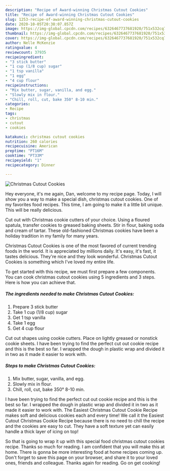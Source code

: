 ```yaml
---
description: "Recipe of Award-winning Christmas Cutout Cookies"
title: "Recipe of Award-winning Christmas Cutout Cookies"
slug: 1253-recipe-of-award-winning-christmas-cutout-cookies
date: 2020-10-05T20:38:07.857Z
image: https://img-global.cpcdn.com/recipes/6326467737681920/751x532cq70/christmas-cutout-cookies-recipe-main-photo.jpg
thumbnail: https://img-global.cpcdn.com/recipes/6326467737681920/751x532cq70/christmas-cutout-cookies-recipe-main-photo.jpg
cover: https://img-global.cpcdn.com/recipes/6326467737681920/751x532cq70/christmas-cutout-cookies-recipe-main-photo.jpg
author: Nelle McKenzie
ratingvalue: 4
reviewcount: 37935
recipeingredient:
- "3 stick butter"
- "1 cup (1/8 cup) sugar"
- "1 tsp vanilla"
- "1 egg"
- "4 cup flour"
recipeinstructions:
- "Mix butter, sugar, vanilla, and egg."
- "Slowly mix in flour."
- "Chill, roll, cut, bake 350° 8-10 min."
categories:
- Recipe
tags:
- christmas
- cutout
- cookies

katakunci: christmas cutout cookies 
nutrition: 260 calories
recipecuisine: American
preptime: "PT16M"
cooktime: "PT33M"
recipeyield: "1"
recipecategory: Dinner

---
```



![Christmas Cutout Cookies](https://img-global.cpcdn.com/recipes/6326467737681920/751x532cq70/christmas-cutout-cookies-recipe-main-photo.jpg)

Hey everyone, it's me again, Dan, welcome to my recipe page. Today, I will show you a way to make a special dish, christmas cutout cookies. One of my favorites food recipes. This time, I am going to make it a little bit unique. This will be really delicious.

Cut out with Christmas cookie cutters of your choice. Using a floured spatula, transfer cookies to greased baking sheets. Stir in flour, baking soda and cream of tartar. These old-fashioned Christmas cookies have been a holiday tradition in my family for many years.

Christmas Cutout Cookies is one of the most favored of current trending foods in the world. It is appreciated by millions daily. It's easy, it's fast, it tastes delicious. They're nice and they look wonderful. Christmas Cutout Cookies is something which I've loved my entire life.


To get started with this recipe, we must first prepare a few components. You can cook christmas cutout cookies using 5 ingredients and 3 steps. Here is how you can achieve that.

<!--inarticleads1-->

##### The ingredients needed to make Christmas Cutout Cookies:

1. Prepare 3 stick butter
1. Take 1 cup (1/8 cup) sugar
1. Get 1 tsp vanilla
1. Take 1 egg
1. Get 4 cup flour


Cut out shapes using cookie cutters. Place on lightly greased or nonstick cookie sheets. I have been trying to find the perfect cut out cookie recipe and this is the best so far. I wrapped the dough in plastic wrap and divided it in two as it made it easier to work with. 

<!--inarticleads2-->

##### Steps to make Christmas Cutout Cookies:

1. Mix butter, sugar, vanilla, and egg.
1. Slowly mix in flour.
1. Chill, roll, cut, bake 350° 8-10 min.


I have been trying to find the perfect cut out cookie recipe and this is the best so far. I wrapped the dough in plastic wrap and divided it in two as it made it easier to work with. The Easiest Christmas Cutout Cookie Recipe makes soft and delicious cookies each and every time! We call it the Easiest Cutout Christmas Cookie Recipe because there is no need to chill the recipe and the cookies are easy to cut. They have a soft texture yet can easily handle a thick layer of icing on top! 

So that is going to wrap it up with this special food christmas cutout cookies recipe. Thanks so much for reading. I am confident that you will make this at home. There is gonna be more interesting food at home recipes coming up. Don't forget to save this page on your browser, and share it to your loved ones, friends and colleague. Thanks again for reading. Go on get cooking!

